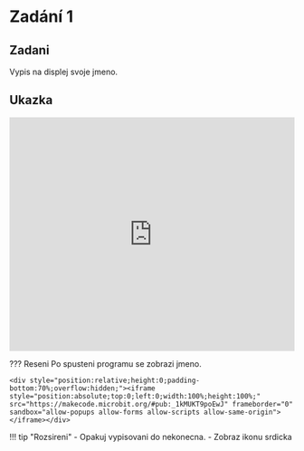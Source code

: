 # Zadání 1

## Zadani

Vypis na displej svoje jmeno.

## Ukazka

<div style="position:relative;height:0;padding-bottom:81.97%;overflow:hidden;"><iframe style="position:absolute;top:0;left:0;width:100%;height:100%;" src="https://makecode.microbit.org/---run?id=_1kMUKT9poEwJ" allowfullscreen="allowfullscreen" sandbox="allow-popups allow-forms allow-scripts allow-same-origin" frameborder="0"></iframe></div>

??? Reseni
	Po spusteni programu se zobrazi jmeno.

	<div style="position:relative;height:0;padding-bottom:70%;overflow:hidden;"><iframe style="position:absolute;top:0;left:0;width:100%;height:100%;" src="https://makecode.microbit.org/#pub:_1kMUKT9poEwJ" frameborder="0" sandbox="allow-popups allow-forms allow-scripts allow-same-origin"></iframe></div>

!!! tip "Rozsireni"
	-  Opakuj vypisovani do nekonecna.
	-  Zobraz ikonu srdicka